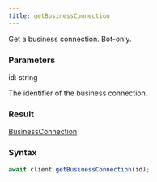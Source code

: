 ```yaml
---
title: getBusinessConnection
---
```


Get a business connection. Bot-only.


### Parameters 

<div class="flex flex-col gap-3"><div><div class="font-mono" id="p_id" data-anchor><span class="font-bold">id</span><span class="opacity-50">:</span> <span>string</span></div><div class="pl-3"><div class="no-margin">

The identifier of the business connection.

</div></div></div></div>

### Result 

<div class="font-mono"><a href="/types/businessconnection"  >BusinessConnection</a></div>

### Syntax

```ts
await client.getBusinessConnection(id);
```



